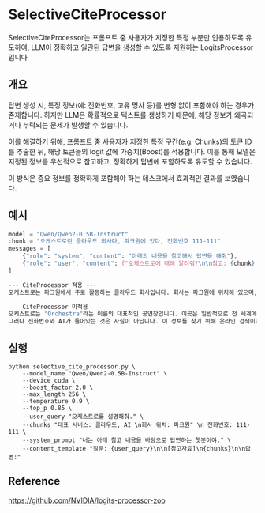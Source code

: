 # SelectiveCiteProcessor
SelectiveCiteProcessor는 프롬프트 중 사용자가 지정한 특정 부분만 인용하도록 유도하여, LLM이 정확하고 일관된 답변을 생성할 수 있도록 지원하는 LogitsProcessor입니다

## 개요
답변 생성 시, 특정 정보(예: 전화번호, 고유 명사 등)를 변형 없이 포함해야 하는 경우가 존재합니다.
하지만 LLM은 확률적으로 텍스트를 생성하기 때문에, 해당 정보가 왜곡되거나 누락되는 문제가 발생할 수 있습니다.

이를 해결하기 위해, 프롬프트 중 사용자가 지정한 특정 구간(e.g. Chunks)의 토큰 ID를 추출한 뒤, 해당 토큰들의 logit 값에 가중치(Boost)를 적용합니다.
이를 통해 모델은 지정된 정보를 우선적으로 참고하고, 정확하게 답변에 포함하도록 유도할 수 있습니다.

이 방식은 중요 정보를 정확하게 포함해야 하는 테스크에서 효과적인 결과를 보였습니다.

## 예시
```python
model = "Qwen/Qwen2-0.5B-Instruct"
chunk = "오케스트로란 클라우드 회사다, 파크원에 있다, 전화번호 111-111"
messages = [
    {"role": "system", "content": "아래의 내용을 참고해서 답변을 해줘"},
    {"role": "user", "content": f"오케스트로에 대해 알려줘?\n\n참고: {chunk}"}
]

--- CiteProcessor 적용 ---
오케스트로는 파크원에서 주로 활동하는 클라우드 회사입니다. 회사는 파크원에 위치해 있으며, 이에 대한 전화번호인 111-111은 그 회사에 대한 정보나 관리에 관한 연락처입니다. 그러나 실제 회사명이나 전화번호를 알 수 없습니다. 다른 질문이 있으시면 언제든지 말씀해주세요.

--- CiteProcessor 미적용 ---
오케스트로는 "Orchestra"라는 이름의 대표적인 공연장입니다. 이곳은 일반적으로 전 세계에서 최고의 오케스트리들나 유명한 가수들이 그들의 작품들을 보여주며, 다양한 음악流派를 다룬 공연소입니다.
그러나 전화번호와 AI가 들어있는 것은 사실이 아닙니다. 이 정보를 찾기 위해 온라인 검색이나 전문가의建议 등을 통해 확인해보시는 것이 좋습니다. 하지만, 주로 제공되는 정보에 따르면, 오케스트로는 인공지능으로 운영되어 있고, 각각의 예술家들 및 그들의 애플리케이션들이 진행하는 공연장이 될 수 있습니다.
```

## 실행
```
python selective_cite_processor.py \
    --model_name "Qwen/Qwen2-0.5B-Instruct" \
    --device cuda \
    --boost_factor 2.0 \
    --max_length 256 \
    --temperature 0.9 \
    --top_p 0.85 \ 
    --user_query "오케스트로를 설명해줘." \
    --chunks "대표 서비스: 클라우드, AI \n회사 위치: 파크원" \n 전화번호: 111-111 \
    --system_prompt "너는 아래 참고 내용을 바탕으로 답변하는 챗봇이야." \
    --content_template "질문: {user_query}\n\n[참고자료]\n{chunks}\n\n답변:"
```
## 

## Reference
https://github.com/NVIDIA/logits-processor-zoo
